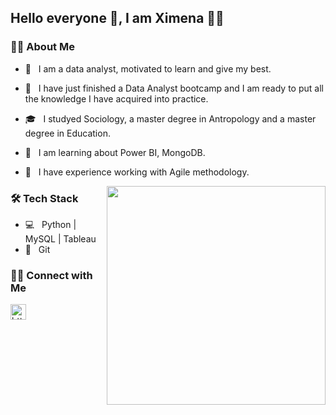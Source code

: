 ## Hello everyone 👋, I am Ximena 👩‍💻

<h3> 🙆‍💻 About Me </h3>

- 🤗 &nbsp; I am a data analyst, motivated to learn and give my best.

- 🔭 &nbsp; I have just finished a Data Analyst bootcamp and I am ready to put all the knowledge I have acquired into practice.

- 🎓 &nbsp; I studyed Sociology, a master degree in Antropology and a master degree in Education. 

- 🌱 &nbsp; I am learning about Power BI, MongoDB.

- 🔄 &nbsp; I have experience working with Agile methodology.


<img src="https://cdn.dribbble.com/users/355439/screenshots/1636997/media/a16042d19ae1db48e7f02303725a6ee4.gif" width="350" align='right'>


<h3>🛠 Tech Stack</h3>

- 💻 &nbsp; Python | MySQL | Tableau
- 🔧 &nbsp; Git 



<h3> 🤝🏻 Connect with Me </h3>

<a href="https://www.linkedin.com/in/ximenatrujillom/">
  <img src="https://www.vectorlogo.zone/logos/linkedin/linkedin-icon.svg" alt= "https://www.linkedin.com/in/ximenatrujillom/" height="25" width="25">
</a>

